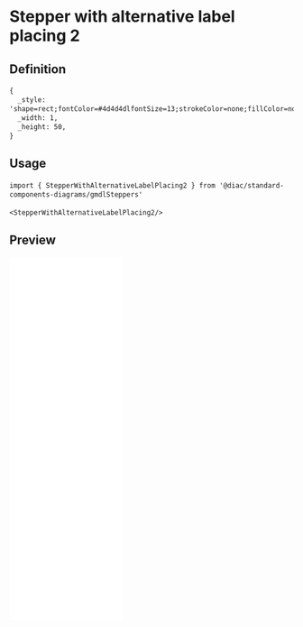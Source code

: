 # Stepper with alternative label placing 2

## Definition

```
{
  _style: 'shape=rect;fontColor=#4d4d4dlfontSize=13;strokeColor=none;fillColor=none;html=1;',
  _width: 1,
  _height: 50,
}
```

## Usage

```
import { StepperWithAlternativeLabelPlacing2 } from '@diac/standard-components-diagrams/gmdlSteppers'

<StepperWithAlternativeLabelPlacing2/>
```

## Preview

<img src="./stepper-with-alternative-label-placing-2.png" width="200"/>
